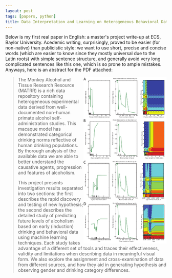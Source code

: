 ```yaml
---
layout: post
tags: [papers, python]
title: Data Interpretation and Learning on Heterogeneous Behavioral Data Sets
---
```

Below is my first real paper in English: a master's project write-up at ECS, Baylor University. Acedemic writing, surprisingly, proved to be easier (for non-native) than publicistic style: we want to use short, precise and concise words (which are easier to know since they mostly universal due to the Latin roots) with simple sentence structure, and generally avoid very long complicated sentences like this one, which is so prone to ample mistakes. Anyways, here is an abstract for the PDF attached: 

<a href="/papers/master_project_writeup.pdf/papers/master_project_writeup.pdf">
<img border="0" alt="Masters Project Writeup" src="/papers/preview/master-project-1.png" width="260"  align="right">
</a>

> The Monkey Alcohol and Tissue Research Resource (MATRR) is a rich data repository containing heterogeneous experimental data derived from well-documented non-human primate alcohol self-administration studies. This macaque model has demonstrated categorical drinking norms reflective of human drinking populations. By thorough analysis of the available data we are able to better understand the causative agents, progression and features of alcoholism.
> 
> This project presents investigation results separated into two sections: the first describes the rapid discovery and testing of new hypothesis; the second describes the detailed study of predicting future levels of alcoholism based on early (induction) drinking and behavioral data using machine learning techniques. Each study takes advantage of a different set of tools and traces their effectiveness, validity and limitations when describing data in meaningful visual form. We also explore the assignment and cross-examination of data from different sources, and how they aid in generating hypothesis and observing gender and drinking category differences.



